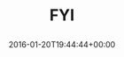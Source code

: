 ---
retweeted: false
source: <a href="https://about.twitter.com/products/tweetdeck" rel="nofollow">TweetDeck</a>
entities:
  user_mentions: []
  urls: []
  symbols: []
  media:
  - expanded_url: https://twitter.com/bascht/status/689896361920221186/photo/1
    indices:
    - '4'
    - '27'
    url: https://t.co/9456b9AfWx
    media_url: http://pbs.twimg.com/media/CZMA__yWQAAiW4e.png
    id_str: '689896267372183552'
    id: '689896267372183552'
    media_url_https: https://pbs.twimg.com/media/CZMA__yWQAAiW4e.png
    sizes:
      large:
        w: '350'
        h: '143'
        resize: fit
      thumb:
        w: '143'
        h: '143'
        resize: crop
      small:
        w: '350'
        h: '143'
        resize: fit
      medium:
        w: '350'
        h: '143'
        resize: fit
    type: photo
    display_url: pic.twitter.com/9456b9AfWx
  hashtags: []
display_text_range:
- '0'
- '27'
favorite_count: '3'
id_str: '689896361920221186'
truncated: false
retweet_count: '2'
id: '689896361920221186'
possibly_sensitive: false
created_at: Wed Jan 20 19:44:44 +0000 2016
favorited: false
full_text: FYI
lang: und
extended_entities:
  media:
  - expanded_url: https://twitter.com/bascht/status/689896361920221186/photo/1
    indices:
    - '4'
    - '27'
    url: https://t.co/9456b9AfWx
    media_url: http://pbs.twimg.com/media/CZMA__yWQAAiW4e.png
    id_str: '689896267372183552'
    id: '689896267372183552'
    media_url_https: https://pbs.twimg.com/media/CZMA__yWQAAiW4e.png
    sizes:
      large:
        w: '350'
        h: '143'
        resize: fit
      thumb:
        w: '143'
        h: '143'
        resize: crop
      small:
        w: '350'
        h: '143'
        resize: fit
      medium:
        w: '350'
        h: '143'
        resize: fit
    type: photo
    display_url: pic.twitter.com/9456b9AfWx
tags:
- pesos/twitter
date: '2016-01-20T19:44:44+00:00'
src: https://twitter.com/bascht/status/689896361920221186
original_url: https://twitter.com/bascht/status/689896361920221186
type: twitter_tweet
media_url: https://img.bascht.com/twitter/pbs.twimg.com/media/CZMA__yWQAAiW4e.png
text: FYI
title: 'FYI

  '

---